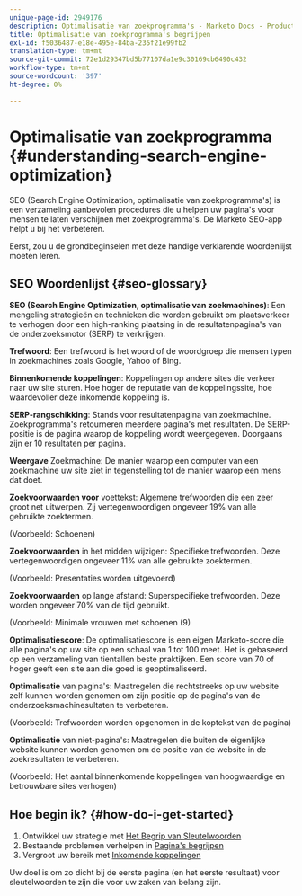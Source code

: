 ```yaml
---
unique-page-id: 2949176
description: Optimalisatie van zoekprogramma's - Marketo Docs - Productdocumentatie
title: Optimalisatie van zoekprogramma's begrijpen
exl-id: f5036487-e18e-495e-84ba-235f21e99fb2
translation-type: tm+mt
source-git-commit: 72e1d29347bd5b77107da1e9c30169cb6490c432
workflow-type: tm+mt
source-wordcount: '397'
ht-degree: 0%

---
```


# Optimalisatie van zoekprogramma {#understanding-search-engine-optimization}

SEO (Search Engine Optimization, optimalisatie van zoekprogramma&#39;s) is een verzameling aanbevolen procedures die u helpen uw pagina&#39;s voor mensen te laten verschijnen met zoekprogramma&#39;s. De Marketo SEO-app helpt u bij het verbeteren.

Eerst, zou u de grondbeginselen met deze handige verklarende woordenlijst moeten leren.

## SEO Woordenlijst {#seo-glossary}

**SEO (Search Engine Optimization, optimalisatie van zoekmachines)**: Een mengeling strategieën en technieken die worden gebruikt om plaatsverkeer te verhogen door een high-ranking plaatsing in de resultatenpagina&#39;s van de onderzoeksmotor (SERP) te verkrijgen.

**Trefwoord**: Een trefwoord is het woord of de woordgroep die mensen typen in zoekmachines zoals Google, Yahoo of Bing.

**Binnenkomende koppelingen**: Koppelingen op andere sites die verkeer naar uw site sturen. Hoe hoger de reputatie van de koppelingssite, hoe waardevoller deze inkomende koppeling is.

**SERP-rangschikking**: Stands voor resultatenpagina van zoekmachine. Zoekprogramma&#39;s retourneren meerdere pagina&#39;s met resultaten. De SERP-positie is de pagina waarop de koppeling wordt weergegeven. Doorgaans zijn er 10 resultaten per pagina.

**Weergave** Zoekmachine: De manier waarop een computer van een zoekmachine uw site ziet in tegenstelling tot de manier waarop een mens dat doet.

**Zoekvoorwaarden voor** voettekst: Algemene trefwoorden die een zeer groot net uitwerpen. Zij vertegenwoordigen ongeveer 19% van alle gebruikte zoektermen.

(Voorbeeld: Schoenen)

**Zoekvoorwaarden** in het midden wijzigen: Specifieke trefwoorden. Deze vertegenwoordigen ongeveer 11% van alle gebruikte zoektermen.

(Voorbeeld: Presentaties worden uitgevoerd)

**Zoekvoorwaarden** op lange afstand: Superspecifieke trefwoorden. Deze worden ongeveer 70% van de tijd gebruikt.

(Voorbeeld: Minimale vrouwen met schoenen (9)

**Optimalisatiescore**: De optimalisatiescore is een eigen Marketo-score die alle pagina&#39;s op uw site op een schaal van 1 tot 100 meet. Het is gebaseerd op een verzameling van tientallen beste praktijken. Een score van 70 of hoger geeft een site aan die goed is geoptimaliseerd.

**Optimalisatie** van pagina&#39;s: Maatregelen die rechtstreeks op uw website zelf kunnen worden genomen om zijn positie op de pagina&#39;s van de onderzoeksmachinesultaten te verbeteren.

(Voorbeeld: Trefwoorden worden opgenomen in de koptekst van de pagina)

**Optimalisatie** van niet-pagina&#39;s: Maatregelen die buiten de eigenlijke website kunnen worden genomen om de positie van de website in de zoekresultaten te verbeteren.

(Voorbeeld: Het aantal binnenkomende koppelingen van hoogwaardige en betrouwbare sites verhogen)

## Hoe begin ik? {#how-do-i-get-started}

1. Ontwikkel uw strategie met [Het Begrip van Sleutelwoorden](/help/marketo/product-docs/additional-apps/seo/keywords/seo-understanding-keywords.md)
1. Bestaande problemen verhelpen in [Pagina&#39;s begrijpen](/help/marketo/product-docs/additional-apps/seo/pages/seo-understanding-pages.md)
1. Vergroot uw bereik met [Inkomende koppelingen](/help/marketo/product-docs/additional-apps/seo/inbound-links/seo-understanding-inbound-links.md)

Uw doel is om zo dicht bij de eerste pagina (en het eerste resultaat) voor sleutelwoorden te zijn die voor uw zaken van belang zijn.
